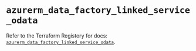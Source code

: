 # `azurerm_data_factory_linked_service_odata`

Refer to the Terraform Registory for docs: [`azurerm_data_factory_linked_service_odata`](https://registry.terraform.io/providers/hashicorp/azurerm/3.82.0/docs/resources/data_factory_linked_service_odata).
